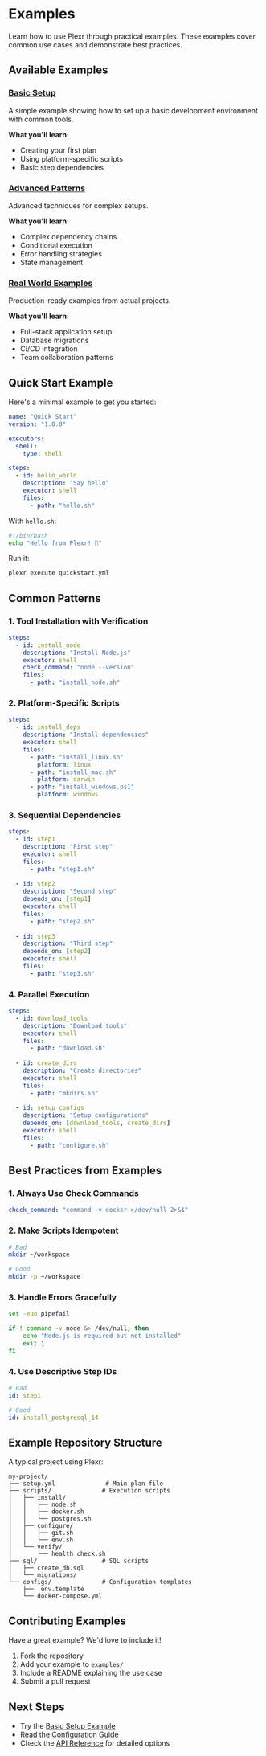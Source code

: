 # Examples

Learn how to use Plexr through practical examples. These examples cover common use cases and demonstrate best practices.

## Available Examples

### [Basic Setup](/examples/basic-setup)
A simple example showing how to set up a basic development environment with common tools.

**What you'll learn:**
- Creating your first plan
- Using platform-specific scripts
- Basic step dependencies

### [Advanced Patterns](/examples/advanced-patterns)
Advanced techniques for complex setups.

**What you'll learn:**
- Complex dependency chains
- Conditional execution
- Error handling strategies
- State management

### [Real World Examples](/examples/real-world)
Production-ready examples from actual projects.

**What you'll learn:**
- Full-stack application setup
- Database migrations
- CI/CD integration
- Team collaboration patterns

## Quick Start Example

Here's a minimal example to get you started:

```yaml
name: "Quick Start"
version: "1.0.0"

executors:
  shell:
    type: shell

steps:
  - id: hello_world
    description: "Say hello"
    executor: shell
    files:
      - path: "hello.sh"
```

With `hello.sh`:
```bash
#!/bin/bash
echo "Hello from Plexr! 🚀"
```

Run it:
```bash
plexr execute quickstart.yml
```

## Common Patterns

### 1. Tool Installation with Verification

```yaml
steps:
  - id: install_node
    description: "Install Node.js"
    executor: shell
    check_command: "node --version"
    files:
      - path: "install_node.sh"
```

### 2. Platform-Specific Scripts

```yaml
steps:
  - id: install_deps
    description: "Install dependencies"
    executor: shell
    files:
      - path: "install_linux.sh"
        platform: linux
      - path: "install_mac.sh"
        platform: darwin
      - path: "install_windows.ps1"
        platform: windows
```

### 3. Sequential Dependencies

```yaml
steps:
  - id: step1
    description: "First step"
    executor: shell
    files:
      - path: "step1.sh"
  
  - id: step2
    description: "Second step"
    depends_on: [step1]
    executor: shell
    files:
      - path: "step2.sh"
  
  - id: step3
    description: "Third step"
    depends_on: [step2]
    executor: shell
    files:
      - path: "step3.sh"
```

### 4. Parallel Execution

```yaml
steps:
  - id: download_tools
    description: "Download tools"
    executor: shell
    files:
      - path: "download.sh"
  
  - id: create_dirs
    description: "Create directories"
    executor: shell
    files:
      - path: "mkdirs.sh"
  
  - id: setup_configs
    description: "Setup configurations"
    depends_on: [download_tools, create_dirs]
    executor: shell
    files:
      - path: "configure.sh"
```

## Best Practices from Examples

### 1. Always Use Check Commands

```yaml
check_command: "command -v docker >/dev/null 2>&1"
```

### 2. Make Scripts Idempotent

```bash
# Bad
mkdir ~/workspace

# Good
mkdir -p ~/workspace
```

### 3. Handle Errors Gracefully

```bash
set -euo pipefail

if ! command -v node &> /dev/null; then
    echo "Node.js is required but not installed"
    exit 1
fi
```

### 4. Use Descriptive Step IDs

```yaml
# Bad
id: step1

# Good
id: install_postgresql_14
```

## Example Repository Structure

A typical project using Plexr:

```
my-project/
├── setup.yml              # Main plan file
├── scripts/              # Execution scripts
│   ├── install/
│   │   ├── node.sh
│   │   ├── docker.sh
│   │   └── postgres.sh
│   ├── configure/
│   │   ├── git.sh
│   │   └── env.sh
│   └── verify/
│       └── health_check.sh
├── sql/                  # SQL scripts
│   ├── create_db.sql
│   └── migrations/
└── configs/              # Configuration templates
    ├── .env.template
    └── docker-compose.yml
```

## Contributing Examples

Have a great example? We'd love to include it! 

1. Fork the repository
2. Add your example to `examples/`
3. Include a README explaining the use case
4. Submit a pull request

## Next Steps

- Try the [Basic Setup Example](/examples/basic-setup)
- Read the [Configuration Guide](/guide/configuration)
- Check the [API Reference](/api/) for detailed options